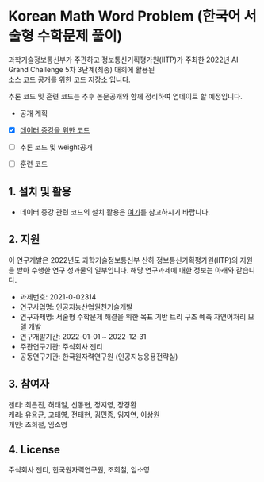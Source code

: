 # Korean Math Word Problem (한국어 서술형 수학문제 풀이)

과학기술정보통신부가 주관하고 정보통신기획평가원(IITP)가 주최한 2022년 AI Grand Challenge 5차 3단계(최종) 대회에 활용된   
소스 코드 공개를 위한 코드 저장소 입니다. 

추론 코드 및 훈련 코드는 추후 논문공개와 함께 정리하여 업데이트 할 예정입니다. 

- 공개 계획
- [x] [데이터 증강을 위한 코드](./mwp_kr_augmentation)
- [ ] 추론 코드 및 weight공개 
- [ ] 훈련 코드 


## 1. 설치 및 활용
- 데이터 증강 관련 코드의 설치 활용은 [여기](./mwp_kr_augmentation/README.md)를 참고하시기 바랍니다.

## 2. 지원
이 연구개발은 2022년도 과학기술정보통신부 산하 정보통신기획평가원(IITP)의 지원을 받아 수행한 연구 성과물의 일부입니다. 해당 연구과제에 대한 정보는 아래와 같습니다.

- 과제번호: 2021-0-02314  
- 연구사업명: 인공지능산업원천기술개발  
- 연구과제명: 서술형 수학문제 해결을 위한 목표 기반 트리 구조 예측 자연어처리 모델 개발  
- 연구개발기간: 2022-01-01 ~ 2022-12-31
- 주관연구기관: 주식회사 젠티  
- 공동연구기관: 한국원자력연구원 (인공지능응용전략실)  

## 3. 참여자
젠티: 최은진, 허태일, 신동현, 정지영, 장경환  
캐리: 유용균, 고태영, 전태현, 김민종, 임지연, 이상원  
개인: 조희철, 임소영


## 4. License
주식회사 젠티, 한국원자력연구원, 조희철, 임소영


